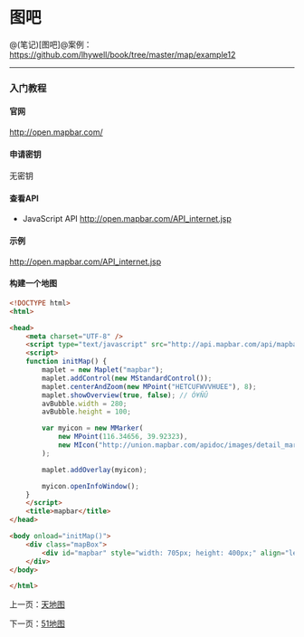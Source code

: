图吧
====================

@(笔记)[图吧]@案例：https://github.com/lhywell/book/tree/master/map/example12

-------------------

### 入门教程

#### 官网
http://open.mapbar.com/

#### 申请密钥
无密钥

#### 查看API
- JavaScript API
http://open.mapbar.com/API_internet.jsp


#### 示例
http://open.mapbar.com/API_internet.jsp

#### 构建一个地图

```html
<!DOCTYPE html>
<html>

<head>
    <meta charset="UTF-8" />
    <script type="text/javascript" src="http://api.mapbar.com/api/mapbar31.2.js"></script>
    <script>
    function initMap() {
        maplet = new Maplet("mapbar");
        maplet.addControl(new MStandardControl());
        maplet.centerAndZoom(new MPoint("HETCUFWVVHUEE"), 8);
        maplet.showOverview(true, false); // Ó¥ÑÛ
        avBubble.width = 280;
        avBubble.height = 100;

        var myicon = new MMarker(
            new MPoint(116.34656, 39.92323),
            new MIcon("http://union.mapbar.com/apidoc/images/detail_mark.gif", 24, 24)
        );

        maplet.addOverlay(myicon);

        myicon.openInfoWindow();
    }
    </script>
    <title>mapbar</title>
</head>

<body onload="initMap()">
    <div class="mapBox">
        <div id="mapbar" style="width: 705px; height: 400px;" align="left"></div>
    </div>
</body>

</html>
```

上一页：[天地图](https://github.com/lhywell/book/blob/master/map/1.8README.md)

下一页：[51地图](https://github.com/lhywell/book/blob/master/map/1.901README.md)
